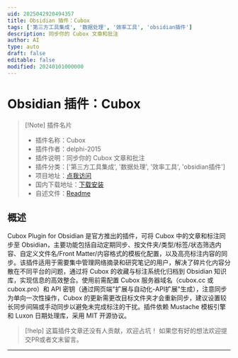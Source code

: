 ```yaml
---
uid: 2025042920494357
title: Obsidian 插件：Cubox
tags: ['第三方工具集成', '数据处理', '效率工具', 'obsidian插件']
description: 同步你的 Cubox 文章和批注
author: AI
type: auto
draft: false
editable: false
modified: 20240101000000
---
```


# Obsidian 插件：Cubox

> [!Note] 插件名片
> - 插件名称：Cubox
> - 插件作者：delphi-2015
> - 插件说明：同步你的 Cubox 文章和批注
> - 插件分类：['第三方工具集成', '数据处理', '效率工具', 'obsidian插件']
> - 项目地址：[点我访问](https://github.com/OLCUBO/obsidian-cubox)
> - 国内下载地址：[下载安装](https://pkmer.cn/products/plugin/pluginMarket/?cubox-sync)
> - 自述文件：[Readme](https://ghproxy.net/https://raw.githubusercontent.com/OLCUBO/obsidian-cubox/master/README.md)



## 概述

Cubox Plugin for Obsidian 是官方推出的插件，可将 Cubox 中的文章和标注同步至 Obsidian，主要功能包括自动定期同步、按文件夹/类型/标签/状态筛选内容、自定义文件名/Front Matter/内容格式的模板化配置，以及高亮标注内容的同步。该插件适用于需要集中管理网络摘录和研究笔记的用户，解决了碎片化内容分散在不同平台的问题，通过将 Cubox 的收藏与标注系统化归档到 Obsidian 知识库，实现信息的高效整合。使用前需配置 Cubox 服务器域名（cubox.cc 或 cubox.pro）和 API 密钥（通过网页端"扩展与自动化-API扩展"生成），注意同步为单向一次性操作，Cubox 的更新需更改目标文件夹才会重新同步，建议设置较长同步间隔或手动同步以避免未完成标注的干扰。插件依赖 Mustache 模板引擎和 Luxon 日期处理库，采用 MIT 开源协议。


> [!help] 
> 这篇插件文章还没有人贡献，欢迎占坑！
> 如果您有好的想法欢迎提交PR或者文末留言。
> 

---



